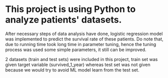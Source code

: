# This project is using Python to analyze patients' datasets.
After necessary steps of data analysis have done, logistic regression model was implemented to predict the survival rate of these patients.
Do note that, due to running time took long time in parameter tuning, hence the tuning process was used some simple parameters, it still can be improved.

2 datasets (train and test sets) were included in this project, train set was given target variable (survived_1_year) whereas test set was not given because we would try to avoid ML model learn from the test set.
